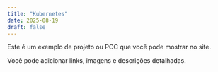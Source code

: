 ```yaml
---
title: "Kubernetes"
date: 2025-08-19
draft: false
---
```


Este é um exemplo de projeto ou POC que você pode mostrar no site.

Você pode adicionar links, imagens e descrições detalhadas.
